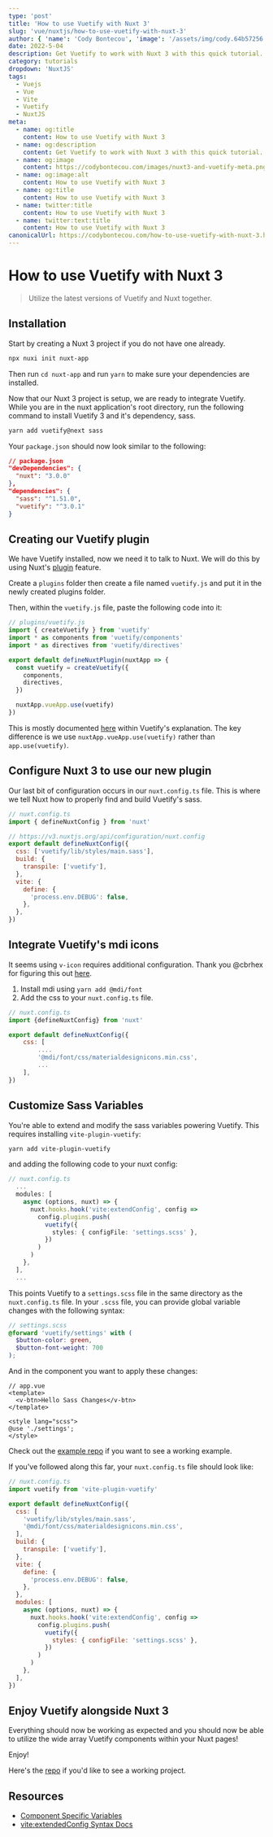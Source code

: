 ```yaml
---
type: 'post'
title: 'How to use Vuetify with Nuxt 3'
slug: 'vue/nuxtjs/how-to-use-vuetify-with-nuxt-3'
author: { 'name': 'Cody Bontecou', 'image': '/assets/img/cody.64b57256.jpg' }
date: 2022-5-04
description: Get Vuetify to work with Nuxt 3 with this quick tutorial.
category: tutorials
dropdown: 'NuxtJS'
tags:
  - Vuejs
  - Vue
  - Vite
  - Vuetify
  - NuxtJS
meta:
  - name: og:title
    content: How to use Vuetify with Nuxt 3
  - name: og:description
    content: Get Vuetify to work with Nuxt 3 with this quick tutorial.
  - name: og:image
    content: https://codybontecou.com/images/nuxt3-and-vuetify-meta.png
  - name: og:image:alt
    content: How to use Vuetify with Nuxt 3
  - name: og:title
    content: How to use Vuetify with Nuxt 3
  - name: twitter:title
    content: How to use Vuetify with Nuxt 3
  - name: twitter:text:title
    content: How to use Vuetify with Nuxt 3
canonicalUrl: https://codybontecou.com/how-to-use-vuetify-with-nuxt-3.html
---
```


# How to use Vuetify with Nuxt 3

> Utilize the latest versions of Vuetify and Nuxt together.

## Installation

Start by creating a Nuxt 3 project if you do not have one already.

```bash
npx nuxi init nuxt-app
```

Then run `cd nuxt-app` and run `yarn` to make sure your dependencies are installed.

Now that our Nuxt 3 project is setup, we are ready to integrate Vuetify. While you are in the nuxt application's root directory, run the following command to install Vuetify 3 and it's dependency, sass.

```bash
yarn add vuetify@next sass
```

Your `package.json` should now look similar to the following:

```json
// package.json
"devDependencies": {
  "nuxt": "3.0.0"
},
"dependencies": {
  "sass": "^1.51.0",
  "vuetify": "^3.0.1"
}
```

## Creating our Vuetify plugin

We have Vuetify installed, now we need it to talk to Nuxt. We will do this by using Nuxt's [plugin](https://v3.nuxtjs.org/guide/directory-structure/plugins/) feature.

Create a `plugins` folder then create a file named `vuetify.js` and put it in the newly created plugins folder.

Then, within the `vuetify.js` file, paste the following code into it:

```js
// plugins/vuetify.js
import { createVuetify } from 'vuetify'
import * as components from 'vuetify/components'
import * as directives from 'vuetify/directives'

export default defineNuxtPlugin(nuxtApp => {
  const vuetify = createVuetify({
    components,
    directives,
  })

  nuxtApp.vueApp.use(vuetify)
})
```

This is mostly documented [here](https://next.vuetifyjs.com/en/getting-started/installation/#usage) within Vuetify's explanation. The key difference is we use `nuxtApp.vueApp.use(vuetify)` rather than `app.use(vuetify)`.

## Configure Nuxt 3 to use our new plugin

Our last bit of configuration occurs in our `nuxt.config.ts` file. This is where we tell Nuxt how to properly find and build Vuetify's sass.

```js
// nuxt.config.ts
import { defineNuxtConfig } from 'nuxt'

// https://v3.nuxtjs.org/api/configuration/nuxt.config
export default defineNuxtConfig({
  css: ['vuetify/lib/styles/main.sass'],
  build: {
    transpile: ['vuetify'],
  },
  vite: {
    define: {
      'process.env.DEBUG': false,
    },
  },
})
```

## Integrate Vuetify's mdi icons

It seems using `v-icon` requires additional configuration. Thank you @cbrhex for figuring this out [here](https://github.com/nuxt/framework/discussions/1183#discussioncomment-2682117).

1. Install mdi using `yarn add @mdi/font`
2. Add the css to your `nuxt.config.ts` file.

```js
// nuxt.config.ts
import {defineNuxtConfig} from 'nuxt'

export default defineNuxtConfig({
    css: [
        ....
        '@mdi/font/css/materialdesignicons.min.css',
        ...
    ],
})
```

## Customize Sass Variables

You're able to extend and modify the sass variables powering Vuetify. This requires installing `vite-plugin-vuetify`:

```bash
yarn add vite-plugin-vuetify
```

and adding the following code to your nuxt config:

```ts
// nuxt.config.ts
  ...
  modules: [
    async (options, nuxt) => {
      nuxt.hooks.hook('vite:extendConfig', config =>
        config.plugins.push(
          vuetify({
            styles: { configFile: 'settings.scss' },
          })
        )
      )
    },
  ],
  ...
```

This points Vuetify to a `settings.scss` file in the same directory as the `nuxt.config.ts` file. In your `.scss` file, you can provide global variable changes with the following syntax:

```scss
// settings.scss
@forward 'vuetify/settings' with (
  $button-color: green,
  $button-font-weight: 700
);
```

And in the component you want to apply these changes:

```vue
// app.vue
<template>
  <v-btn>Hello Sass Changes</v-btn>
</template>

<style lang="scss">
@use './settings';
</style>
```

Check out the [example repo](https://github.com/CodyBontecou/nuxt3-and-vuetify) if you want to see a working example.

If you've followed along this far, your `nuxt.config.ts` file should look like:

```js
// nuxt.config.ts
import vuetify from 'vite-plugin-vuetify'

export default defineNuxtConfig({
  css: [
    'vuetify/lib/styles/main.sass',
    '@mdi/font/css/materialdesignicons.min.css',
  ],
  build: {
    transpile: ['vuetify'],
  },
  vite: {
    define: {
      'process.env.DEBUG': false,
    },
  },
  modules: [
    async (options, nuxt) => {
      nuxt.hooks.hook('vite:extendConfig', config =>
        config.plugins.push(
          vuetify({
            styles: { configFile: 'settings.scss' },
          })
        )
      )
    },
  ],
})
```

## Enjoy Vuetify alongside Nuxt 3

Everything should now be working as expected and you should now be able to utilize the wide array Vuetify components within your Nuxt pages!

Enjoy!

Here's the [repo](https://github.com/CodyBontecou/nuxt3-and-vuetify) if you'd like to see a working project.

## Resources

- [Component Specific Variables](https://next.vuetifyjs.com/en/features/sass-variables/#component-specific-variables)
- [vite:extendedConfig Syntax Docs](https://next.vuetifyjs.com/en/features/treeshaking/)
